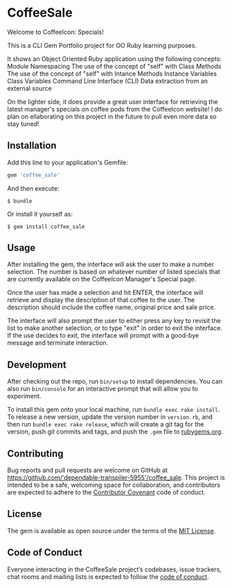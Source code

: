 # CoffeeSale

Welcome to CoffeeIcon: Specials!

This is a CLI Gem Portfolio project for OO Ruby learning purposes.

It shows an Object Oriented Ruby application using the following concepts:
Module Namespacing
The use of the concept of "self" with Class Methods
The use of the concept of "self" with Intance Methods
Instance Variables
Class Variables
Command Line Interface (CLI)
Data extraction from an external source

On the lighter side, it does provide a great user interface for retrieving the latest manager's specials on coffee pods from the CoffeeIcon website!
I do plan on ellaborating on this project in the future to pull even more data so stay tuned!


## Installation

Add this line to your application's Gemfile:

```ruby
gem 'coffee_sale'
```

And then execute:

    $ bundle

Or install it yourself as:

    $ gem install coffee_sale

## Usage

After installing the gem, the interface will ask the user to make a number selection. The number is based on whatever number of listed specials that are currently available on the CoffeeIcon Manager's Special page.

Once the user has made a selection and hit ENTER, the interface will retrieve and display the description of that coffee to the user.
The description should include the coffee name, original price and sale price.

The interface will also prompt the user to either press any key to revisit the list to make another selection, or to type "exit" in order to exit the interface.
If the use decides to exit, the interface will prompt with a good-bye message and terminate interaction.

## Development

After checking out the repo, run `bin/setup` to install dependencies. You can also run `bin/console` for an interactive prompt that will allow you to experiment.

To install this gem onto your local machine, run `bundle exec rake install`. To release a new version, update the version number in `version.rb`, and then run `bundle exec rake release`, which will create a git tag for the version, push git commits and tags, and push the `.gem` file to [rubygems.org](https://rubygems.org).

## Contributing

Bug reports and pull requests are welcome on GitHub at https://github.com/'dependable-transpiler-5955'/coffee_sale. This project is intended to be a safe, welcoming space for collaboration, and contributors are expected to adhere to the [Contributor Covenant](http://contributor-covenant.org) code of conduct.

## License

The gem is available as open source under the terms of the [MIT License](https://opensource.org/licenses/MIT).

## Code of Conduct

Everyone interacting in the CoffeeSale project’s codebases, issue trackers, chat rooms and mailing lists is expected to follow the [code of conduct](https://github.com/'dependable-transpiler-5955'/coffee_sale/blob/master/CODE_OF_CONDUCT.md).
